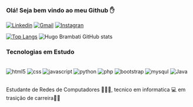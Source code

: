 ### Olá! Seja bem vindo ao meu Github ✋

[![Linkedin](https://img.shields.io/badge/LinkedIn-0077B5?style=for-the-badge&logo=linkedin&logoColor=white)](https://www.linkedin.com/in/hugo-brambati/)
[![Gmail](https://img.shields.io/badge/Gmail-D14836?style=for-the-badge&logo=gmail&logoColor=white)](hugobrambatidev@gmail.com)
[![Instagran](https://img.shields.io/badge/Instagram-E4405F?style=for-the-badge&logo=instagram&logoColor=white)](https://www.instagram.com/hugo_brambati/)


[![Top Langs](https://github-readme-stats.vercel.app/api/top-langs/?username=hugobrambati&langs_count=8)](https://github.com/hugobrambati)
![Hugo Brambati GitHub stats](https://github-readme-stats.vercel.app/api?username=hugobrambati&show_icons=true&theme=dracula)

### Tecnologias em Estudo
<div style="display: inline_block"><br/>
    <img align="center" alt="html5" src="https://img.shields.io/badge/HTML5-E34F26?style=for-the-badge&logo=html5&logoColor=white"/>
    <img align="center" alt="css" src="https://img.shields.io/badge/CSS-239120?&style=for-the-badge&logo=css3&logoColor=white"/>
    <img align="center" alt="javascript" src="https://img.shields.io/badge/JavaScript-F7DF1E?style=for-the-badge&logo=javascript&logoColor=black"/>
    <img align="center" alt="python" src="https://img.shields.io/badge/Python-14354C?style=for-the-badge&logo=python&logoColor=white"/>
    <img align="center" alt="php" src="https://img.shields.io/badge/PHP-777BB4?style=for-the-badge&logo=php&logoColor=white"/>
    <img align="center" alt="bootstrap" src="https://img.shields.io/badge/Bootstrap-563D7C?style=for-the-badge&logo=bootstrap&logoColor=white"/>
    <img align="center" alt="mysqul" src="https://img.shields.io/badge/MySQL-00000F?style=for-the-badge&logo=mysql&logoColor=white"/>
    <img align="center" alt="Java" src="https://img.shields.io/badge/Java-ED8B00?style=for-the-badge&logo=java&logoColor=white"/>

</div><br/>

Estudante de Redes de Computadores 👨🏻‍🎓, tecnico em informatica 💻 em trasição de carreira🏃🏻

